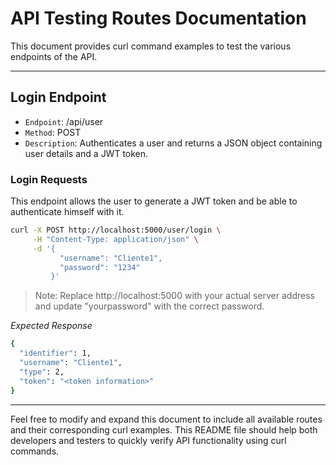 # API Testing Routes Documentation

This document provides curl command examples to test the various endpoints of the API.

---

## Login Endpoint

- `Endpoint`: /api/user
- `Method`: POST
- `Description`: Authenticates a user and returns a JSON object containing user details and a JWT token.

### Login Requests

This endpoint allows the user to generate a JWT token and be able to authenticate himself with it.

```bash
curl -X POST http://localhost:5000/user/login \
     -H "Content-Type: application/json" \
     -d '{
           "username": "Cliente1",
           "password": "1234"
         }'
```

> Note: Replace http://localhost:5000 with your actual server address and update "yourpassword" with the correct password.

*Expected Response*

```bash
{
  "identifier": 1,
  "username": "Cliente1",
  "type": 2,
  "token": "<token information>"
}
```

---

Feel free to modify and expand this document to include all available routes and their corresponding curl examples.
This README file should help both developers and testers to quickly verify API functionality using curl commands.
